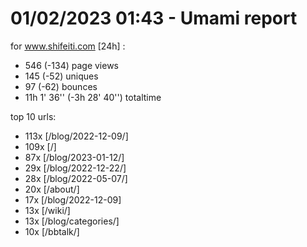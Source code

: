 # 01/02/2023 01:43 - Umami report
for www.shifeiti.com [24h] :

 - 546 (-134) page views
 - 145 (-52) uniques
 - 97 (-62) bounces
 - 11h 1' 36'' (-3h 28' 40'') totaltime


top 10 urls:
 - 113x [/blog/2022-12-09/]
 - 109x [/]
 - 87x [/blog/2023-01-12/]
 - 29x [/blog/2022-12-22/]
 - 28x [/blog/2022-05-07/]
 - 20x [/about/]
 - 17x [/blog/2022-12-09]
 - 13x [/wiki/]
 - 13x [/blog/categories/]
 - 10x [/bbtalk/]



